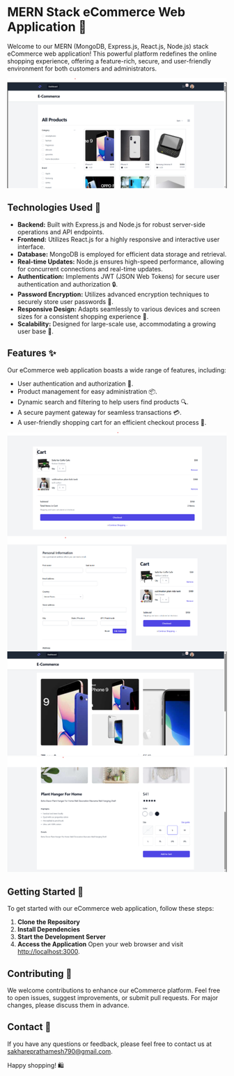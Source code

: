 # MERN Stack eCommerce Web Application 🛒

Welcome to our MERN (MongoDB, Express.js, React.js, Node.js) stack eCommerce web application! This powerful platform redefines the online shopping experience, offering a feature-rich, secure, and user-friendly environment for both customers and administrators.

![Product List Page](/projectSs/1.png)


## Technologies Used 🚀

- **Backend:** Built with Express.js and Node.js for robust server-side operations and API endpoints.
- **Frontend:** Utilizes React.js for a highly responsive and interactive user interface.
- **Database:** MongoDB is employed for efficient data storage and retrieval.
- **Real-time Updates:** Node.js ensures high-speed performance, allowing for concurrent connections and real-time updates.
- **Authentication:** Implements JWT (JSON Web Tokens) for secure user authentication and authorization 🔒.
- **Password Encryption:** Utilizes advanced encryption techniques to securely store user passwords 🔐.
- **Responsive Design:** Adapts seamlessly to various devices and screen sizes for a consistent shopping experience 📱.
- **Scalability:** Designed for large-scale use, accommodating a growing user base 🚀.

## Features ✨

Our eCommerce web application boasts a wide range of features, including:

- User authentication and authorization 🔑.
- Product management for easy administration 📦.
- Dynamic search and filtering to help users find products 🔍.
- A secure payment gateway for seamless transactions 💳.
- A user-friendly shopping cart for an efficient checkout process 🛒.

![Cart](/projectSs/2.png)
![Checkout Page](/projectSs/3.png)
![Product Details Page](/projectSs/4.png)
![Product Details Page](/projectSs/5.png)


## Getting Started 🚀

To get started with our eCommerce web application, follow these steps:

1. **Clone the Repository**
2. **Install Dependencies**
4. **Start the Development Server**
5. **Access the Application**
Open your web browser and visit [http://localhost:3000](http://localhost:3000).

## Contributing 🤝

We welcome contributions to enhance our eCommerce platform. Feel free to open issues, suggest improvements, or submit pull requests. For major changes, please discuss them in advance.

## Contact 📧

If you have any questions or feedback, please feel free to contact us at [sakhareprathamesh790@gmail.com](mailto:sakhareprathamesh790@gmail.com).

Happy shopping! 🛍️

